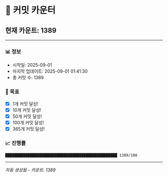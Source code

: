 # 🔢 커밋 카운터

## 현재 카운트: 1389

---

### 📊 정보
- 시작일: 2025-09-01
- 마지막 업데이트: 2025-09-01 01:41:30
- 총 커밋 수: 1389

### 🎯 목표
- [x] 1개 커밋 달성!
- [x] 10개 커밋 달성!
- [x] 50개 커밋 달성!
- [x] 100개 커밋 달성!
- [x] 365개 커밋 달성!

### 📈 진행률
```
██████████████████████████████████████████████████ 1389/100
```

---
*자동 생성됨 - 카운트: 1389*
